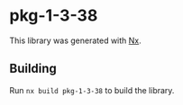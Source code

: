 # pkg-1-3-38

This library was generated with [Nx](https://nx.dev).

## Building

Run `nx build pkg-1-3-38` to build the library.
